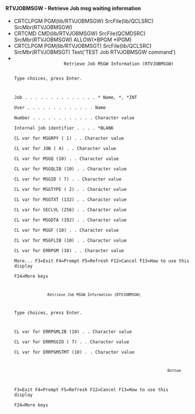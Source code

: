 <h4>RTVJOBMSGW - Retrieve Job msg waiting information</h4>
<ul>
<li>CRTCLPGM  PGM(lib/RTVJOBMSGW) SrcFile(lib/QCLSRC) SrcMbr(RTVJOBMSGW)</li>
<li>CRTCMD CMD(lib/RTVJOBMSGW) SrcFile(QCMDSRC) SrcMbr(RTVJOBMSGW) ALLOW(*BPGM *IPGM)</li>
<li>CRTCLPGM PGM(lib/RTVJOBMSGT) SrcFile(lib/QCLSRC) SrcMbr(RTVJOBMSGT) Text('TEST Job RTVJOBMSGW command')</li>
<li>
<code>
                   Retrieve Job MSGW Information (RTVJOBMSGW)                   
                                                                                
 Type choices, press Enter.                                                     
                                                                                
 Job  . . . . . . . . . . . . . .   *             Name, *, *INT                 
   User . . . . . . . . . . . . .                 Name                          
   Number . . . . . . . . . . . .                 Character value               
 Internal job identifier  . . . .   *BLANK                                      
 CL var for MSGRPY       ( 1) . .                 Character value               
 CL var for JOB          ( 4) . .                 Character value               
 CL var for MSGQ         (10) . .                 Character value               
 CL var for MSGQLIB      (10) . .                 Character value               
 CL var for MSGID        ( 7) . .                 Character value               
 CL var for MSGTYPE      ( 2) . .                 Character value               
 CL var for MSGTXT      (132) . .                 Character value               
 CL var for SECLVL      (256) . .                 Character value               
 CL var for MSGDTA      (192) . .                 Character value               
 CL var for MSGF         (10) . .                 Character value               
 CL var for MSGFLIB      (10) . .                 Character value               
 CL var for ERRPGM       (10) . .                 Character value               
                                                                        More... 
 F3=Exit   F4=Prompt   F5=Refresh   F12=Cancel   F13=How to use this display    
 F24=More keys                                                                  

                   Retrieve Job MSGW Information (RTVJOBMSGW)                   
                                                                                
 Type choices, press Enter.                                                     
                                                                                
 CL var for ERRPGMLIB    (10) . .                 Character value               
 CL var for ERRMSGID     ( 7) . .                 Character value               
 CL var for ERRPGMSTMT   (10) . .                 Character value               
                                                                                
                                                                                
                                                                                
                                                                                
                                                                                
                                                                                
                                                                                
                                                                                
                                                                                
                                                                                
                                                                                
                                                                                
                                                                                
                                                                         Bottom 
 F3=Exit   F4=Prompt   F5=Refresh   F12=Cancel   F13=How to use this display    
 F24=More keys                                                                  
</code></li>
<ul>
</ul>
